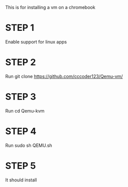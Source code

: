 This is for installing a vm on a chromebook
# STEP 1
Enable support for linux apps
# STEP 2
Run git clone https://github.com/cccoder123/Qemu-vm/
# STEP 3
Run cd Qemu-kvm
# STEP 4
Run sudo sh QEMU.sh
# STEP 5 
It should install
